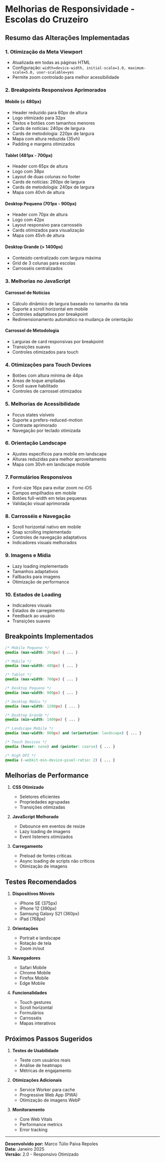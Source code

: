 # Melhorias de Responsividade - Escolas do Cruzeiro

## Resumo das Alterações Implementadas

### 1. **Otimização da Meta Viewport**
- Atualizada em todas as páginas HTML
- Configuração: `width=device-width, initial-scale=1.0, maximum-scale=5.0, user-scalable=yes`
- Permite zoom controlado para melhor acessibilidade

### 2. **Breakpoints Responsivos Aprimorados**

#### **Mobile (≤ 480px)**
- Header reduzido para 60px de altura
- Logo otimizado para 32px
- Textos e botões com tamanhos menores
- Cards de notícias: 240px de largura
- Cards de metodologia: 220px de largura
- Mapa com altura reduzida (35vh)
- Padding e margens otimizados

#### **Tablet (481px - 700px)**
- Header com 65px de altura
- Logo com 38px
- Layout de duas colunas no footer
- Cards de notícias: 260px de largura
- Cards de metodologia: 240px de largura
- Mapa com 40vh de altura

#### **Desktop Pequeno (701px - 900px)**
- Header com 70px de altura
- Logo com 42px
- Layout responsivo para carrosséis
- Cards otimizados para visualização
- Mapa com 45vh de altura

#### **Desktop Grande (> 1400px)**
- Conteúdo centralizado com largura máxima
- Grid de 3 colunas para escolas
- Carrosséis centralizados

### 3. **Melhorias no JavaScript**

#### **Carrossel de Notícias**
- Cálculo dinâmico de largura baseado no tamanho da tela
- Suporte a scroll horizontal em mobile
- Controles adaptativos por breakpoint
- Redimensionamento automático na mudança de orientação

#### **Carrossel de Metodologia**
- Larguras de card responsivas por breakpoint
- Transições suaves
- Controles otimizados para touch

### 4. **Otimizações para Touch Devices**
- Botões com altura mínima de 44px
- Áreas de toque ampliadas
- Scroll suave habilitado
- Controles de carrossel otimizados

### 5. **Melhorias de Acessibilidade**
- Focus states visíveis
- Suporte a prefers-reduced-motion
- Contraste aprimorado
- Navegação por teclado otimizada

### 6. **Orientação Landscape**
- Ajustes específicos para mobile em landscape
- Alturas reduzidas para melhor aproveitamento
- Mapa com 30vh em landscape mobile

### 7. **Formulários Responsivos**
- Font-size 16px para evitar zoom no iOS
- Campos empilhados em mobile
- Botões full-width em telas pequenas
- Validação visual aprimorada

### 8. **Carrosséis e Navegação**
- Scroll horizontal nativo em mobile
- Snap scrolling implementado
- Controles de navegação adaptativos
- Indicadores visuais melhorados

### 9. **Imagens e Mídia**
- Lazy loading implementado
- Tamanhos adaptativos
- Fallbacks para imagens
- Otimização de performance

### 10. **Estados de Loading**
- Indicadores visuais
- Estados de carregamento
- Feedback ao usuário
- Transições suaves

## Breakpoints Implementados

```css
/* Mobile Pequeno */
@media (max-width: 360px) { ... }

/* Mobile */
@media (max-width: 480px) { ... }

/* Tablet */
@media (max-width: 700px) { ... }

/* Desktop Pequeno */
@media (max-width: 900px) { ... }

/* Desktop Médio */
@media (max-width: 1200px) { ... }

/* Desktop Grande */
@media (min-width: 1400px) { ... }

/* Landscape Mobile */
@media (max-width: 900px) and (orientation: landscape) { ... }

/* Touch Devices */
@media (hover: none) and (pointer: coarse) { ... }

/* High DPI */
@media (-webkit-min-device-pixel-ratio: 2) { ... }
```

## Melhorias de Performance

1. **CSS Otimizado**
   - Seletores eficientes
   - Propriedades agrupadas
   - Transições otimizadas

2. **JavaScript Melhorado**
   - Debounce em eventos de resize
   - Lazy loading de imagens
   - Event listeners otimizados

3. **Carregamento**
   - Preload de fontes críticas
   - Async loading de scripts não críticos
   - Otimização de imagens

## Testes Recomendados

1. **Dispositivos Móveis**
   - iPhone SE (375px)
   - iPhone 12 (390px)
   - Samsung Galaxy S21 (360px)
   - iPad (768px)

2. **Orientações**
   - Portrait e landscape
   - Rotação de tela
   - Zoom in/out

3. **Navegadores**
   - Safari Mobile
   - Chrome Mobile
   - Firefox Mobile
   - Edge Mobile

4. **Funcionalidades**
   - Touch gestures
   - Scroll horizontal
   - Formulários
   - Carrosséis
   - Mapas interativos

## Próximos Passos Sugeridos

1. **Testes de Usabilidade**
   - Teste com usuários reais
   - Análise de heatmaps
   - Métricas de engajamento

2. **Otimizações Adicionais**
   - Service Worker para cache
   - Progressive Web App (PWA)
   - Otimização de imagens WebP

3. **Monitoramento**
   - Core Web Vitals
   - Performance metrics
   - Error tracking

---

**Desenvolvido por:** Marco Túlio Paiva Repoles  
**Data:** Janeiro 2025  
**Versão:** 2.0 - Responsivo Otimizado